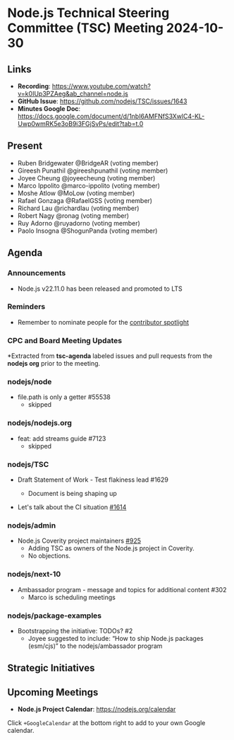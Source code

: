 # Node.js Technical Steering Committee (TSC) Meeting 2024-10-30

## Links

* **Recording**: <https://www.youtube.com/watch?v=k0IUp3PZAeg&ab_channel=node.js>
* **GitHub Issue**: <https://github.com/nodejs/TSC/issues/1643>
* **Minutes Google Doc**: <https://docs.google.com/document/d/1nbI6AMFNfS3XwlC4-KL-Uwp0wmRK5e3oB9i3FGjSvPs/edit?tab=t.0>

## Present

* Ruben Bridgewater @BridgeAR (voting member)
* Gireesh Punathil @gireeshpunathil (voting member)
* Joyee Cheung @joyeecheung (voting member)
* Marco Ippolito @marco-ippolito (voting member)
* Moshe Atlow @MoLow (voting member)
* Rafael Gonzaga @RafaelGSS (voting member)
* Richard Lau @richardlau (voting member)
* Robert Nagy @ronag (voting member)
* Ruy Adorno @ruyadorno (voting member)
* Paolo Insogna @ShogunPanda (voting member)

## Agenda

### Announcements

* Node.js v22.11.0 has been released and promoted to LTS

### Reminders

* Remember to nominate people for the [contributor spotlight](https://github.com/nodejs/node/blob/main/doc/contributing/reconizing-contributors.md#bi-monthly-contributor-spotlight)

### CPC and Board Meeting Updates

*Extracted from **tsc-agenda** labeled issues and pull requests from the **nodejs org** prior to the meeting.

### nodejs/node

* file.path is only a getter #55538
  * skipped

### nodejs/nodejs.org

* feat: add streams guide #7123
  * skipped

### nodejs/TSC

* Draft Statement of Work - Test flakiness lead #1629
  * Document is being shaping up

* Let's talk about the CI situation [#1614](https://github.com/nodejs/TSC/issues/1614)

### nodejs/admin

* Node.js Coverity project maintainers [#925](https://github.com/nodejs/admin/issues/925)
  * Adding TSC as owners of the Node.js project in Coverity.
  * No objections.

### nodejs/next-10

* Ambassador program - message and topics for additional content #302
  * Marco is scheduling meetings

### nodejs/package-examples

* Bootstrapping the initiative: TODOs? #2
  * Joyee suggested to include: “How to ship Node.js packages (esm/cjs)” to the nodejs/ambassador program

## Strategic Initiatives

## Upcoming Meetings

* **Node.js Project Calendar**: <https://nodejs.org/calendar>

Click `+GoogleCalendar` at the bottom right to add to your own Google calendar.

